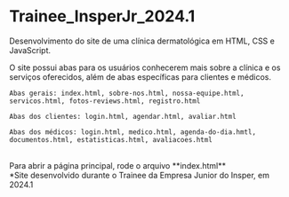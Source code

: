 # Trainee_InsperJr_2024.1
Desenvolvimento do site de uma clínica dermatológica em HTML, CSS e JavaScript. 

O site possui abas para os usuários conhecerem mais sobre a clínica e os serviços oferecidos, além de abas específicas para clientes e médicos. 
    
    Abas gerais: index.html, sobre-nos.html, nossa-equipe.html, servicos.html, fotos-reviews.html, registro.html

    Abas dos clientes: login.html, agendar.html, avaliar.html

    Abas dos médicos: login.html, medico.html, agenda-do-dia.hmtl, documentos.html, estatisticas.html, avaliacoes.html

<br>
Para abrir a página principal, rode o arquivo **index.html**

<br> 
*Site desenvolvido durante o Trainee da Empresa Junior do Insper, em 2024.1